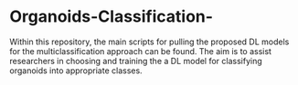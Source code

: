 # Organoids-Classification-

Within this repository, the main scripts for pulling the proposed DL models for the multiclassification approach can be found. The aim is to assist researchers in choosing and training the a DL model for classifying organoids into appropriate classes.

